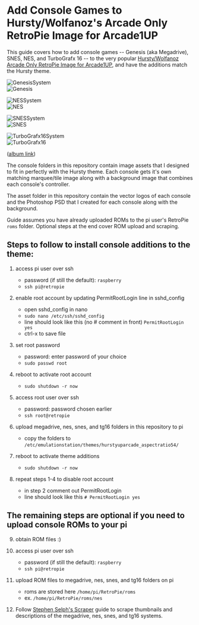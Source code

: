 Add Console Games to Hursty/Wolfanoz's Arcade Only RetroPie Image for Arcade1UP
=========

This guide covers how to add console games -- Genesis (aka Megadrive), SNES, NES, and TurboGrafx 16 -- to the very popular [Hursty/Wolfanoz Arcade Only RetroPie Image for Arcade1UP](https://www.arcadepunks.com/32gb-arcade-only-arcade1up-or-54-ratio-wolfanoz-hursty-collaboration/), and have the additions match the Hursty theme.

![GenesisSystem](https://raw.githubusercontent.com/patch-e/retropie-hursty-improvements/console-games/master/assets/genesis-system.png)  
![Genesis](https://i.imgur.com/oHoVtVR.jpg)  

![NESSystem](https://raw.githubusercontent.com/patch-e/retropie-hursty-improvements/console-games/master/assets/nes-system.png)  
![NES](https://i.imgur.com/Xfh9VTw.jpg)  

![SNESSystem](https://raw.githubusercontent.com/patch-e/retropie-hursty-improvements/console-games/master/assets/snes-system.png)  
![SNES](https://i.imgur.com/F4RPKOi.jpg)  

![TurboGrafx16System](https://raw.githubusercontent.com/patch-e/retropie-hursty-improvements/console-games/master/assets/tg16-system.png)  
![TurboGrafx16](https://i.imgur.com/mpq4BYu.jpg)  

([album link](https://imgur.com/gallery/D7leyx0))  

The console folders in this repository contain image assets that I designed to fit in perfectly with the Hursty theme. Each console gets it's own matching marquee/tile image along with a background image that combines each console's controller.

The asset folder in this repository contain the vector logos of each console and the Photoshop PSD that I created for each console along with the background.

Guide assumes you have already uploaded ROMs to the pi user's RetroPie `roms` folder. Optional steps at the end cover ROM upload and scraping.

## Steps to follow to install console additions to the theme:

1. access pi user over ssh  
   * password (if still the default): `raspberry`  
   * `ssh pi@retropie`  

2. enable root account by updating PermitRootLogin line in sshd_config  
   * open sshd_config in nano  
   * `sudo nano /etc/ssh/sshd_config`  
   * line should look like this (no # comment in front) `PermitRootLogin yes`  
   * ctrl-x to save file  

3. set root password  
   * password: enter password of your choice  
   * `sudo passwd root`  

4. reboot to activate root account  
   * `sudo shutdown -r now`  

5. access root user over ssh  
   * password: password chosen earlier  
   * `ssh root@retropie`  

6. upload megadrive, nes, snes, and tg16 folders in this repository to pi  
   * copy the folders to `/etc/emulationstation/themes/hurstyuparcade_aspectratio54/`  

7. reboot to activate theme additions  
   * `sudo shutdown -r now`  

8. repeat steps 1-4 to disable root account  
   * in step 2 comment out PermitRootLogin  
   * line should look like this `# PermitRootLogin yes`  

## The remaining steps are optional if you need to upload console ROMs to your pi

9. obtain ROM files :)  

10. access pi user over ssh  
    * password (if still the default): `raspberry`  
    * `ssh pi@retropie`  

11. upload ROM files to megadrive, nes, snes, and tg16 folders on pi  
    * roms are stored here `/home/pi/RetroPie/roms`  
    * ex. `/home/pi/RetroPie/roms/nes`  

12. Follow [Stephen Selph's Scraper](https://github.com/RetroPie/RetroPie-Setup/wiki/Scraper#steven-selphs-scraper) guide to scrape thumbnails and descriptions of the megadrive, nes, snes, and tg16 systems.